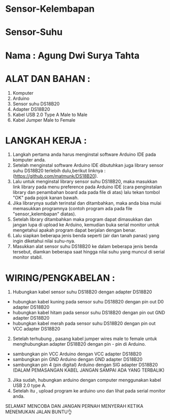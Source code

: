 # Sensor-Kelembapan
# Sensor-Suhu
# Nama : Agung Dwi Surya Tahta

# ALAT DAN BAHAN :
1.	Komputer
2.	Arduino 
3.	Sensor suhu DS18B20
4.	Adapter DS18B20
5.	Kabel USB 2.0 Type A Male to Male 
6.	Kabel Jumper Male to Female


# LANGKAH KERJA :
1. Langkah pertama anda harus menginstal software Arduino IDE pada komputer anda. 
2. Setelah menginstal software Arduino IDE dibutuhkan juga library sensor suhu DS18B20 terlebih dulu,berikut linknya : (https://github.com/matmunk/DS18B20).
3. Lalu untuk menginstal library sensor suhu DS18B20, maka masukkan link library pada menu preference pada Arduino IDE (cara penginstalan library dan penambahan board ada pada file di atas) lalu tekan tombol "OK" pada pojok kanan bawah.
4. Jika librarynya sudah terinstal dan ditambahkan, maka anda bisa mulai memasukkan programnya (contoh program ada pada file "sensor_kelembapan" diatas). 
5. Setelah library ditambahkan maka program dapat dimasukkan dan jangan lupa di upload ke Arduino, kemudian buka serial monitor untuk mengetahui apakah program dapat berjalan dengan benar. 
6. Lalu siapkan beberapa jenis benda seperti (air dan tanah panas) yang ingin diketahui nilai suhu-nya.
7. Masukkan alat sensor suhu DS18B20 ke dalam beberapa jenis benda tersebut, diamkan beberapa saat hingga nilai suhu yang muncul di serial monitor stabil.


# WIRING/PENGKABELAN :
1. Hubungkan kabel sensor suhu DS18B20 dengan adapter DS18B20
- hubungkan kabel kuning pada sensor suhu DS18B20 dengan pin out D0 adapter DS18B20
- hubungkan kabel hitam pada sensor suhu DS18B20 dengan pin out GND adapter DS18B20
- hubungkan kabel merah pada sensor suhu DS18B20 dengan pin out VCC adapter DS18B20
2. Setelah terhubung , pasang kabel jumper wires male to female untuk menghubungkan adapter DS18B20 dengan pin - pin di Arduino.
- sambungkan pin VCC Arduino dengan VCC adapter DS18B20
- sambungkan pin GND Arduino dengan GND adapter DS18B20
- sambungkan pin 4 (pin digital) Arduino dengan SIG adapter DS18B20
  (DALAM PEMASANGAN KABEL JANGAN SAMPAI ADA YANG TERBALIK)
3. Jika sudah, hubungkan arduino dengan computer menggunakan kabel USB 2.0 type A.
4. Setelah itu , upload program ke arduino uno dan lihat pada serial monitor anda.
  
  SELAMAT MENCOBA DAN JANGAN PERNAH MENYERAH KETIKA MENEMUKAN JALAN BUNTU👌
